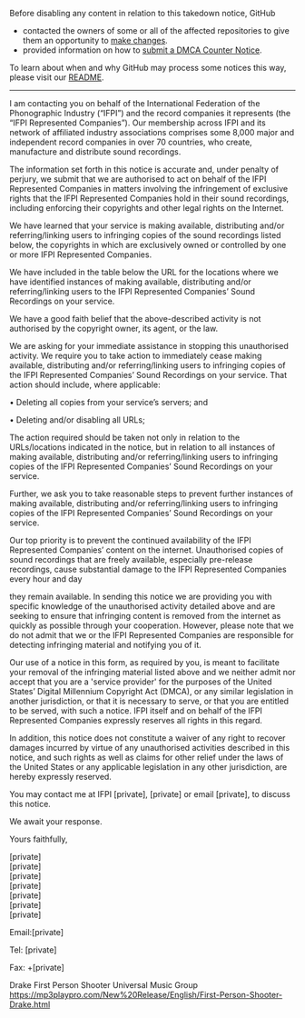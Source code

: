 Before disabling any content in relation to this takedown notice, GitHub
- contacted the owners of some or all of the affected repositories to give them an opportunity to [make changes](https://docs.github.com/en/github/site-policy/dmca-takedown-policy#a-how-does-this-actually-work).
- provided information on how to [submit a DMCA Counter Notice](https://docs.github.com/en/articles/guide-to-submitting-a-dmca-counter-notice).

To learn about when and why GitHub may process some notices this way, please visit our [README](https://github.com/github/dmca/blob/master/README.md#anatomy-of-a-takedown-notice).

---

I am contacting you on behalf of the International Federation of the Phonographic Industry (“IFPI”) and the record companies it represents (the “IFPI Represented Companies”). Our membership across IFPI and its network of affiliated industry associations comprises some 8,000 major and independent record companies in over 70 countries, who create, manufacture and distribute sound recordings.
 
The information set forth in this notice is accurate and, under penalty of perjury, we submit that we are authorised to act on behalf of the IFPI Represented Companies in matters involving the infringement of exclusive rights that the IFPI Represented Companies hold in their sound recordings, including enforcing their copyrights and other legal rights on the Internet.
 
We have learned that your service is making available, distributing and/or referring/linking users to infringing copies of the sound recordings listed below, the copyrights in which are exclusively owned or controlled by one or more IFPI Represented Companies.
 
We have included in the table below the URL for the locations where we have identified instances of making available, distributing and/or referring/linking users to the IFPI Represented Companies’ Sound Recordings on your service.
 
We have a good faith belief that the above-described activity is not authorised by the copyright owner, its agent, or the law.
 
We are asking for your immediate assistance in stopping this unauthorised activity. We require you to take action to immediately cease making available, distributing and/or referring/linking users to infringing copies of the IFPI Represented Companies’ Sound Recordings on your service. That action should include, where applicable:
 
• Deleting all copies from your service’s servers; and
 
• Deleting and/or disabling all URLs;
 
The action required should be taken not only in relation to the URLs/locations indicated in the notice, but in relation to all instances of making available, distributing and/or referring/linking users to infringing copies of the IFPI Represented Companies’ Sound Recordings on your service.
 
Further, we ask you to take reasonable steps to prevent further instances of making available, distributing and/or referring/linking users to infringing copies of the IFPI Represented Companies’ Sound Recordings on your service.
 
Our top priority is to prevent the continued availability of the IFPI Represented Companies’ content on the internet. Unauthorised copies of sound recordings that are freely available, especially pre-release recordings, cause substantial damage to the IFPI Represented Companies every hour and day
 
they remain available. In sending this notice we are providing you with specific knowledge of the unauthorised activity detailed above and are seeking to ensure that infringing content is removed from the internet as quickly as possible through your cooperation. However, please note that we do not admit that we or the IFPI Represented Companies are responsible for detecting infringing material and notifying you of it.
 
Our use of a notice in this form, as required by you, is meant to facilitate your removal of the infringing material listed above and we neither admit nor accept that you are a 'service provider' for the purposes of the United States’ Digital Millennium Copyright Act (DMCA), or any similar legislation in another jurisdiction, or that it is necessary to serve, or that you are entitled to be served, with such a notice. IFPI itself and on behalf of the IFPI Represented Companies expressly reserves all rights in this regard.
 
In addition, this notice does not constitute a waiver of any right to recover damages incurred by virtue of any unauthorised activities described in this notice, and such rights as well as claims for other relief under the laws of the United States or any applicable legislation in any other jurisdiction, are hereby expressly reserved.
 
You may contact me at IFPI [private], [private] or email [private], to discuss this notice.
 
We await your response.
 
Yours faithfully,
 
[private]  
[private]  
[private]  
[private]  
[private]  
[private]  
[private]  
 
Email:[private]  
 
Tel: [private]  
 
Fax: +[private]  
 
Drake	First Person Shooter	Universal Music Group	https://mp3playpro.com/New%20Release/English/First-Person-Shooter-Drake.html

